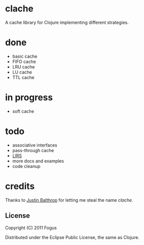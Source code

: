 # clache

A cache library for Clojure implementing different strategies.

# done

- basic cache
- FIFO cache
- LRU cache
- LU cache
- TTL cache

# in progress

- soft cache

# todo

- associative interfaces
- pass-through cache
- [LIRS](http://citeseer.ist.psu.edu/viewdoc/summary?doi=10.1.1.116.2184)  
- more docs and examples
- code cleanup

# credits

Thanks to [Justin Balthrop](http://ninjudd.com/) for letting me steal the name *clache*.

License
-------

Copyright (C) 2011 Fogus

Distributed under the Eclipse Public License, the same as Clojure.
